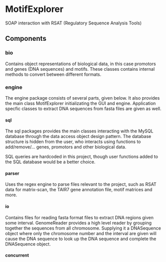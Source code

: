 # MotifExplorer
SOAP interaction with RSAT (Regulatory Sequence Analysis Tools)

## Components

### bio

Contains object representations of biological data, in this case promotors and genes (DNA sequences) and motifs. These classes contains internal methods to convert between different formats.

### engine

The engine package consists of several parts, given below. It also provides the main class MotifExplorer initializating the GUI and engine. Application specfic classes to extract DNA sequences from fasta files are given as well.

#### sql

The sql packages provides the main classes interacting with the MySQL database through the  data access object design pattern. The database structure is hidden from the user, who interacts using functions to add/remove/... genes, promotors and other biological data.

SQL queries are hardcoded in this project, though user functions added to the SQL database would be a better choice.

#### parser

Uses the regex engine to parse files relevant to the project, such as RSAT data for matrix-scan, the TAIR7 gene annotation file, motif matrices and more.

#### io

Contains files for reading fasta format files to extract DNA regions given some interval. GenomeReader provides a high level reader by grouping together the sequences from all chromosome. Supplying it a DNASequence object where only the chromosome number and the interval are given will cause the DNA sequence to look up the DNA sequence and complete the DNASequence object.

#### concurrent

